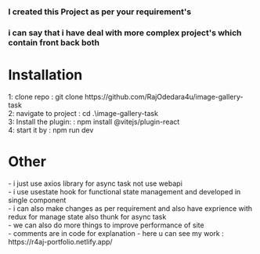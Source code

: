 <h3> I created this Project as per your requirement's </h3>
<h3> i can say that i have deal with more complex project's which contain front back both</h3>



<h1>Installation </h1>
1: clone repo          :  git clone https://github.com/RajOdedara4u/image-gallery-task<br/>
2: navigate to project :  cd .\image-gallery-task<br/>
3: Install the plugin: : npm install @vitejs/plugin-react<br/>
4: start it by         : npm run dev<br/>



<h1>Other </h1>
 - i just use axios library for async task not use webapi <br/>
 - i use usestate hook for functional state management and developed in single component<br/>
 - i can also make changes as per requirement and also have exprience with redux for manage state also thunk for async task<br/>
 - we can also do more things to improve performance of site<br/>
 - comments are in code for explanation 
  - here u can see my work : https://r4aj-portfolio.netlify.app/
